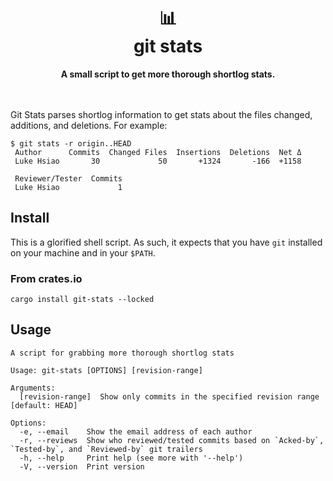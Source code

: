 <h1 align="center">
    📊<br>
    git stats
</h1>

<div align="center">
    <strong>A small script to get more thorough shortlog stats.</strong>
</div>
<br>
<br>

Git Stats parses shortlog information to get stats about the files changed, additions, and
deletions. For example:

    $ git stats -r origin..HEAD
     Author      Commits  Changed Files  Insertions  Deletions  Net Δ
     Luke Hsiao       30             50       +1324       -166  +1158

     Reviewer/Tester  Commits
     Luke Hsiao             1


## Install

This is a glorified shell script. As such, it expects that you have `git` installed on your machine
and in your `$PATH`.

### From crates.io

```
cargo install git-stats --locked
```

## Usage

```
A script for grabbing more thorough shortlog stats

Usage: git-stats [OPTIONS] [revision-range]

Arguments:
  [revision-range]  Show only commits in the specified revision range [default: HEAD]

Options:
  -e, --email    Show the email address of each author
  -r, --reviews  Show who reviewed/tested commits based on `Acked-by`, `Tested-by`, and `Reviewed-by` git trailers
  -h, --help     Print help (see more with '--help')
  -V, --version  Print version
```
